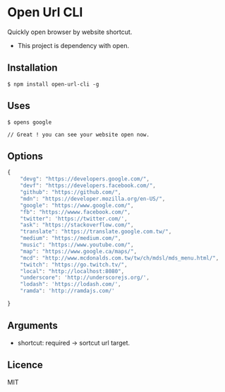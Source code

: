 # Open Url CLI

Quickly open browser by website shortcut.

* This project is dependency with open.

## Installation

```
$ npm install open-url-cli -g
```

## Uses

```
$ opens google

// Great ! you can see your website open now.
```

## Options

```javascript
{
    "devg": "https://developers.google.com/",
    "devf": "https://developers.facebook.com/",
    "github": "https://github.com/",
    "mdn": "https://developer.mozilla.org/en-US/",
    "google": "https://www.google.com/",
    "fb": "https://wwww.facebook.com/",
    "twitter": 'https://twitter.com/',
    "ask": "https://stackoverflow.com/",
    "translate": "https://translate.google.com.tw/",
    "medium": "https://medium.com/",
    "music": "https://www.youtube.com/",
    "map": "https://www.google.ca/maps/",
    "mcd": "http://www.mcdonalds.com.tw/tw/ch/mdsl/mds_menu.html/",
    "twitch": "https://go.twitch.tv/",
    "local": "http://localhost:8080",
    "underscore": 'http://underscorejs.org/',
    "lodash": 'https://lodash.com/',
    "ramda": 'http://ramdajs.com/'

}
```

## Arguments

- shortcut: required -> sortcut url target.

## Licence

MIT